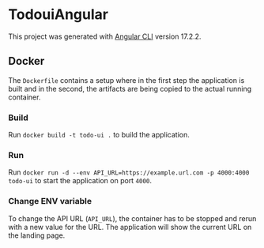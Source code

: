 # TodouiAngular

This project was generated with [Angular CLI](https://github.com/angular/angular-cli) version 17.2.2.

## Docker
The `Dockerfile` contains a setup where in the first step the application is built and in the second, the artifacts are being copied to the actual running container.

### Build
Run `docker build -t todo-ui .` to build the application.

### Run
Run `docker run -d --env API_URL=https://example.url.com -p 4000:4000 todo-ui` to start the application on port `4000`.

### Change ENV variable
To change the API URL (`API_URL`), the container has to be stopped and rerun with a new value for the URL. The application will show the current URL on the landing page. 
